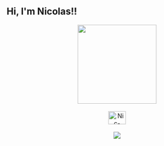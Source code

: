 ## Hi, I'm Nicolas!!
<div align="center">
  <a href="https://github.com/Nicolas-1227 
  <img height="180em" src="https://github-readme-stats.vercel.app/api?username=Nicolas-1227&show_icons=true&theme=dracula&include_all_commits=true&count_private=true"/>
  <img height="180em" src="https://github-readme-stats.vercel.app/api/top-langs/?username=Nicolas-1227&layout=compact&langs_count=7&theme=dracula"/>
</div>

<div align="center" style="display: inline_block"><br>
  <img align="center" alt="Nic-1227" height="30" width="40" src="<endereço da imagem>">
 </div>
<div align="center" style="display: inline_block"><br> 
   <a href=" onicolasalmeida1227" target="_blank"><img src="https://img.shields.io/badge/-Instagram-%23E4405F?style=for-the-badge&logo=instagram&logoColor=white" target="_blank"></a>
</div>


  

